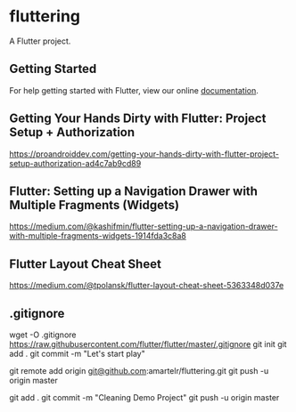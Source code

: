 # fluttering

A Flutter project.

## Getting Started

For help getting started with Flutter, view our online
[documentation](https://flutter.io/).

## Getting Your Hands Dirty with Flutter: Project Setup + Authorization

https://proandroiddev.com/getting-your-hands-dirty-with-flutter-project-setup-authorization-ad4c7ab9cd89



## Flutter: Setting up a Navigation Drawer with Multiple Fragments (Widgets)
https://medium.com/@kashifmin/flutter-setting-up-a-navigation-drawer-with-multiple-fragments-widgets-1914fda3c8a8


## Flutter Layout Cheat Sheet
https://medium.com/@tpolansk/flutter-layout-cheat-sheet-5363348d037e

## .gitignore

wget -O .gitignore https://raw.githubusercontent.com/flutter/flutter/master/.gitignore
git init
git add .
git commit -m "Let's start play"

git remote add origin git@github.com:amartelr/fluttering.git
git push -u origin master

git add .
git commit -m "Cleaning Demo Project"
git push -u origin master
